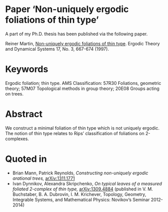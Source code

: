 # Paper ‘Non-uniquely ergodic foliations of thin type’

A part of my Ph.D. thesis has been published via the following paper.

Reiner Martin, [Non-uniquely ergodic foliations of thin type](https://www.cambridge.org/core/journals/ergodic-theory-and-dynamical-systems/article/nonuniquely-ergodic-foliations-of-thin-type/320357A46F346CA60909877B5BDEC447). Ergodic Theory and Dynamical Systems 17, No. 3, 667-674 (1997).

# Keywords

Ergodic foliation; thin type. AMS Classification: 57R30 Foliations, geometric theory; 57M07 Topological methods in group theory; 20E08 Groups acting on trees.

# Abstract

We construct a minimal foliation of thin type which is not uniquely ergodic. The notion of thin type relates to Rips’ classification of foliations on 2-complexes.

# Quoted in

- Brian Mann, Patrick Reynolds, *Constructing non-uniquely ergodic arational trees,* [arXiv:1311.1771](https://arxiv.org/abs/1311.1771)</li>
- Ivan Dynnikov, Alexandra Skripchenko, *On typical leaves of a measured foliated 2-complex of thin type,* [arXiv:1309.4884](https://arxiv.org/abs/1309.4884) (published in V. M. Buchstaber, B. A. Dubrovin, I. M. Krichever, Topology, Geometry, Integrable Systems, and Mathematical Physics: Novikov’s Seminar 2012-2014)
